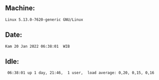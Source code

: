## Machine:
```
Linux 5.13.0-7620-generic GNU/Linux
```
## Date:
```
Kam 20 Jan 2022 06:38:01  WIB
```
## Idle:
```
 06:38:01 up 1 day, 21:46,  1 user,  load average: 0,20, 0,15, 0,16
```
